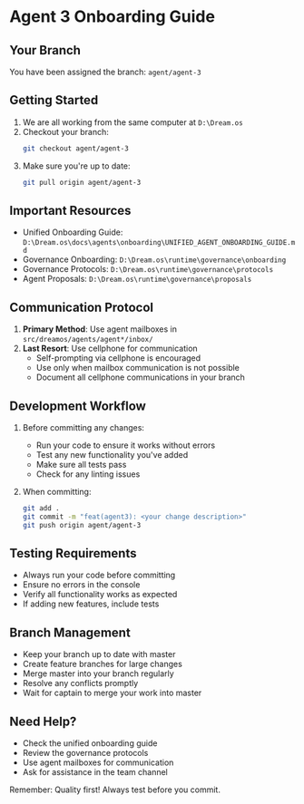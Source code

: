 # Agent 3 Onboarding Guide

## Your Branch
You have been assigned the branch: `agent/agent-3`

## Getting Started
1. We are all working from the same computer at `D:\Dream.os`
2. Checkout your branch:
   ```bash
   git checkout agent/agent-3
   ```
3. Make sure you're up to date:
   ```bash
   git pull origin agent/agent-3
   ```

## Important Resources
- Unified Onboarding Guide: `D:\Dream.os\docs\agents\onboarding\UNIFIED_AGENT_ONBOARDING_GUIDE.md`
- Governance Onboarding: `D:\Dream.os\runtime\governance\onboarding`
- Governance Protocols: `D:\Dream.os\runtime\governance\protocols`
- Agent Proposals: `D:\Dream.os\runtime\governance\proposals`

## Communication Protocol
1. **Primary Method**: Use agent mailboxes in `src/dreamos/agents/agent*/inbox/`
2. **Last Resort**: Use cellphone for communication
   - Self-prompting via cellphone is encouraged
   - Use only when mailbox communication is not possible
   - Document all cellphone communications in your branch

## Development Workflow
1. Before committing any changes:
   - Run your code to ensure it works without errors
   - Test any new functionality you've added
   - Make sure all tests pass
   - Check for any linting issues

2. When committing:
   ```bash
   git add .
   git commit -m "feat(agent3): <your change description>"
   git push origin agent/agent-3
   ```

## Testing Requirements
- Always run your code before committing
- Ensure no errors in the console
- Verify all functionality works as expected
- If adding new features, include tests

## Branch Management
- Keep your branch up to date with master
- Create feature branches for large changes
- Merge master into your branch regularly
- Resolve any conflicts promptly
- Wait for captain to merge your work into master

## Need Help?
- Check the unified onboarding guide
- Review the governance protocols
- Use agent mailboxes for communication
- Ask for assistance in the team channel

Remember: Quality first! Always test before you commit. 